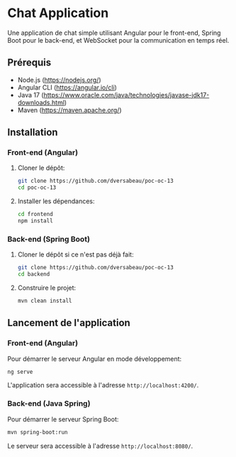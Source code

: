 # Chat Application

Une application de chat simple utilisant Angular pour le front-end, Spring Boot pour le back-end, et WebSocket pour la communication en temps réel.

## Prérequis

- Node.js (https://nodejs.org/)
- Angular CLI (https://angular.io/cli)
- Java 17 (https://www.oracle.com/java/technologies/javase-jdk17-downloads.html)
- Maven (https://maven.apache.org/)

## Installation

### Front-end (Angular)

1. Cloner le dépôt:
    ```bash
    git clone https://github.com/dversabeau/poc-oc-13
    cd poc-oc-13
    ```

2. Installer les dépendances:
    ```bash
    cd frontend
    npm install
    ```

### Back-end (Spring Boot)

1. Cloner le dépôt si ce n'est pas déjà fait:
    ```bash
    git clone https://github.com/dversabeau/poc-oc-13
    cd backend
    ```

2. Construire le projet:
    ```bash
    mvn clean install
    ```

## Lancement de l'application

### Front-end (Angular)

Pour démarrer le serveur Angular en mode développement:
```bash
ng serve
```

L'application sera accessible à l'adresse `http://localhost:4200/`.

### Back-end (Java Spring)

Pour démarrer le serveur Spring Boot:
```bash
mvn spring-boot:run
```

Le serveur sera accessible à l'adresse `http://localhost:8080/`.

